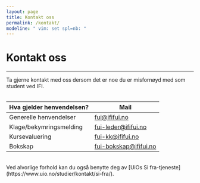 ```yaml
---
layout: page
title: Kontakt oss
permalink: /kontakt/
modeline: " vim: set spl=nb: "
---
```


# Kontakt oss

---

Ta gjerne kontakt med oss dersom det er noe du er misfornøyd med som student ved IFI. 
<br><br>
<table class="table">
  <thead>
    <tr>
      <th scope="col">Hva gjelder henvendelsen?</th>
      <th scope="col">Mail</th>
    </tr>
  </thead>
  <tbody>
    <tr>
      <td>Generelle henvendelser</td>
      <td><a href="mailto:fui@ififui.no">fui@ififui.no</a></td>
    </tr>
    <tr>
      <td>Klage/bekymringsmelding</td>
      <td><a href="mailto:fui-leder@ififui.no">fui-leder@ififui.no</a></td>
    </tr>
    <tr>
      <td>Kursevaluering</td>
      <td><a href="mailto:fui-kk@ififui.no">fui-kk@ififui.no</a></td>
    </tr>
    <tr>
      <td>Bokskap</td>
      <td><a href="mailto:fui-bokskap@ififui.no">fui-bokskap@ififui.no</a></td>
    </tr>
  </tbody>
</table>
<br>
Ved alvorlige forhold kan du også benytte deg av [UiOs Si fra-tjeneste](https://www.uio.no/studier/kontakt/si-fra/).